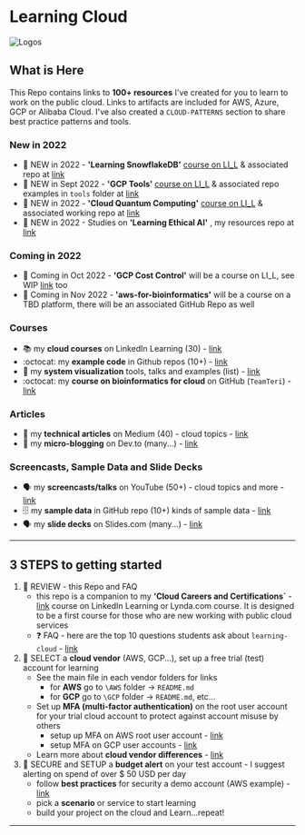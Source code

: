 # Learning Cloud

![Logos](https://github.com/lynnlangit/learning-cloud/blob/master/images/logos.png)

## What is Here

This Repo contains links to **100+ resources** I've created for you to learn to work on the public cloud.  Links to artifacts are included for AWS, Azure, GCP or Alibaba Cloud.  I've also created a `CLOUD-PATTERNS` section to share best practice patterns and tools.

### New in 2022

- 🌟 NEW in 2022 - **'Learning SnowflakeDB'** [course on LI_L](https://www.linkedin.com/learning/learning-snowflakedb) & associated repo at [link](https://github.com/lynnlangit/learn-snowflakedb)
- 🌟 NEW in Sept 2022 - **'GCP Tools'** [course on LI_L](https://www.linkedin.com/learning/learning-google-cloud-developer-and-devops-tools) & associated repo examples in `tools` folder at [link](https://github.com/lynnlangit/gcp-essentials/tree/master/0_setup_and_iam/tools)
- 🌟 NEW in 2022 -  **'Cloud Quantum Computing'** [course on LI_L](https://www.linkedin.com/learning/cloud-quantum-computing-essentials) & associated working repo at [link](https://github.com/lynnlangit/learning-quantum/tree/main/2_cloud-vendors)
- 🌟 NEW in 2022 - Studies on  **'Learning Ethical AI'** , my resources repo at [link](https://github.com/lynnlangit/learning-ethical-ai)

### Coming in 2022
- 🌟 Coming in Oct 2022 - **'GCP Cost Control'** will be a course on LI_L, see WIP [link](https://github.com/lynnlangit/gcp-essentials/tree/master/0_setup_and_iam/0c_cost_control) too
- 🌟 Coming in Nov 2022 - **'aws-for-bioinformatics'** will be a course on a TBD platform, there will be an associated GitHub Repo as well


### Courses

- 📚 my **cloud courses** on LinkedIn Learning (30) - [link](https://www.linkedin.com/learning/instructors/lynn-langit)
- :octocat: my **example code** in Github repos (10+) - [link](https://github.com/lynnlangit)
- 📖 my **system visualization** tools, talks and examples (list) - [link](https://github.com/lynnlangit/learning-cloud/tree/master/CLOUD-PATTERNS/1_Viz-Systems)
- :octocat: my **course on bioinformatics for cloud** on GitHub (`TeamTeri`) - [link](https://github.com/lynnlangit/TeamTeri)

### Articles

- 📖 my **technical articles** on Medium (40) - cloud topics - [link](https://medium.com/search?q=langit%20cloud)
- 📖 my **micro-blogging** on Dev.to (many...) - [link](https://dev.to/lynnlangit)

### Screencasts, Sample Data and Slide Decks

- 🗣️ my **screencasts/talks** on YouTube (50+) - cloud topics and more - [link](https://www.youtube.com/c/LynnLangit/playlists)
- 🗄️ my **sample data** in GitHub repo (10+) kinds of sample data - [link](https://github.com/lynnlangit/sample-data)
- 🗣️ my **slide decks** on Slides.com (many...) - [link](https://slides.com/lynnlangit)

---
  
## 3 STEPS to getting started

1. 🤔 REVIEW - this Repo and FAQ
    - this repo is a companion to my **'Cloud Careers and Certifications`** - [link](https://www.linkedin.com/learning/cloud-computing-careers-and-certifications-first-steps-2) course on LinkedIn Learning or Lynda.com course.  It is designed to be a first course for those who are new working with public cloud services
    - ❓ FAQ - here are the top 10 questions students ask about `learning-cloud` - [link](https://github.com/lynnlangit/learning-cloud/blob/master/FAQ.md)
2. 🤔 SELECT a **cloud vendor** (AWS, GCP...), set up a free trial (test) account for learning
    - See the main file in each vendor folders for links
      - for **AWS** go to `\AWS` folder -> `README.md`
      - for **GCP** go to `\GCP` folder -> `README.md`, etc...
    - Set up **MFA (multi-factor authentication)** on the root user account for your trial cloud account to protect against account misuse by others
      - setup up MFA on AWS root user account - [link](https://docs.aws.amazon.com/IAM/latest/UserGuide/id_credentials_mfa_enable_virtual.html) 
      - setup MFA on GCP user accounts - [link](https://www.trendmicro.com/cloudoneconformity/knowledge-base/gcp/CloudIAM/enable-mfa-for-user-accounts.html)
    - Learn more about **cloud vendor differences** - [link](https://github.com/lynnlangit/learning-cloud/blob/master/VENDORS.md)
3. 💸 SECURE and SETUP a **budget alert** on your test account - I suggest alerting on spend of over $ 50 USD per day
    - follow **best practices** for security a demo account (AWS example) - [link](https://dev.to/aws-heroes/stop-aws-account-hacks-1bim)
    - pick a **scenario** or service to start learning
    - build your project on the cloud and Learn...repeat!

---


